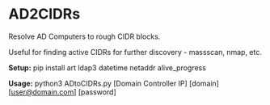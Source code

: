 # AD2CIDRs
Resolve AD Computers to rough CIDR blocks.

Useful for finding active CIDRs for further discovery - massscan, nmap, etc.

**Setup:**
pip install art ldap3 datetime netaddr alive_progress

**Usage:**
python3 ADtoCIDRs.py [Domain Controller IP] [domain] [user@domain.com] [password]
